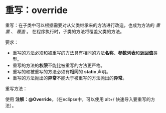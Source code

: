 # 重写：override

重写：在子类中可以根据需要对从父类继承来的方法进行改造，也成为方法的 *重置* 、 *覆盖* 。 在程序执行时，子类的方法将覆盖父类的方法。

要求：

* 重写的方法必须和被重写的方法具有相同的方法**名称**、**参数列表**和**返回值**类型。
* 重写的方法的**权限**不能比被重写的方法更严格。
* 重写的和被重写的方法必须有**相同**的 **static** 声明。
* 重写的方法抛出的**异常**不能大于被重写的方法抛出的**异常**。

重写方法：

使用 **注解：@Override**。（在eclipse中，可以使用 alt+/ 快速导入要重写的方法）。